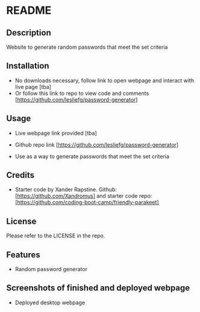 # README

## Description

Website to generate random passwords that meet the set criteria

## Installation

- No downloads necessary, follow link to open webpage and interact with live page [tba]
- Or follow this link to repo to view code and comments [https://github.com/lesliefg/password-generator]

## Usage

- Live webpage link provided [tba]
- Github repo link [https://github.com/lesliefg/password-generator]

- Use as a way to generate passwords that meet the set criteria

## Credits

- Starter code by Xander Rapstine. Github: [https://github.com/Xandromus] and starter code repo: [https://github.com/coding-boot-camp/friendly-parakeet]

## License

Please refer to the LICENSE in the repo.

## Features
- Random password generator 

## Screenshots of finished and deployed webpage
- Deployed desktop webpage 